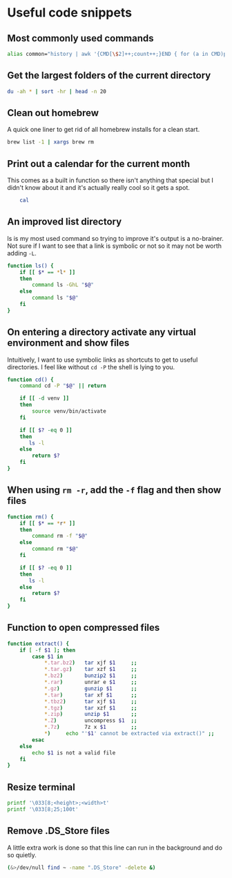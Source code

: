 # Useful code snippets

## Most commonly used commands

```bash
alias common="history | awk '{CMD[\$2]++;count++;}END { for (a in CMD)print CMD[a] \" \" CMD[a]/count*100 \"% \" a;}' | grep -v \"./\" | column -c3 -s \" \" -t | sort -nr | nl |  head"
```

## Get the largest folders of the current directory

```bash
du -ah * | sort -hr | head -n 20
```

## Clean out homebrew

A quick one liner to get rid of all homebrew installs for a clean start.

```bash
brew list -1 | xargs brew rm
```

## Print out a calendar for the current month

This comes as a built in function so there isn't anything that special but I didn't know about it and it's actually really cool so it gets a spot.

```bash
    cal
```

## An improved list directory

ls is my most used command so trying to improve it's output is a no-brainer. Not sure if I want to see that a link is symbolic or not so it may not be worth adding ```-L```.

```bash
function ls() {
    if [[ $* == *l* ]]
    then
        command ls -GhL "$@"
    else
        command ls "$@"
    fi
}
```

## On entering a directory activate any virtual environment and show files

Intuitively, I want to use symbolic links as shortcuts to get to useful directories. I feel like without ```cd -P``` the shell is lying to you.

```bash
function cd() {
    command cd -P "$@" || return

    if [[ -d venv ]]
    then
        source venv/bin/activate
    fi

    if [[ $? -eq 0 ]]
    then
       ls -l
    else
        return $?
    fi
}
```

## When using ```rm -r```, add the ```-f``` flag and then show files

```bash
function rm() {
    if [[ $* == *r* ]]
    then
        command rm -f "$@"
    else
        command rm "$@"
    fi

    if [[ $? -eq 0 ]]
    then
       ls -l
    else
        return $?
    fi
}
```

## Function to open compressed files

```bash
function extract() {
    if [ -f $1 ]; then
        case $1 in
            *.tar.bz2)   tar xjf $1     ;;
            *.tar.gz)    tar xzf $1     ;;
            *.bz2)       bunzip2 $1     ;;
            *.rar)       unrar e $1     ;;
            *.gz)        gunzip $1      ;;
            *.tar)       tar xf $1      ;;
            *.tbz2)      tar xjf $1     ;;
            *.tgz)       tar xzf $1     ;;
            *.zip)       unzip $1       ;;
            *.Z)         uncompress $1  ;;
            *.7z)        7z x $1        ;;
            *)     echo "'$1' cannot be extracted via extract()" ;;
        esac
    else
        echo $1 is not a valid file
    fi
}
```

## Resize terminal

```bash
printf '\033[8;<height>;<width>t'
printf '\033[8;25;100t'
```

## Remove .DS_Store files

A little extra work is done so that this line can run in the background and do so quietly.

```bash
(&>/dev/null find ~ -name ".DS_Store" -delete &)
```
